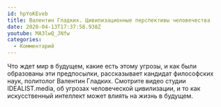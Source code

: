 ```yaml
---
id: hpYoKEveb
title: Валентин Гладких. Цивилизационные перспективы человечества
date: 2020-04-13T17:37:58.938Z
youtube: MA3lwQ_JNfw
categories:
  - Комментарий
---
```

Что ждет мир в будущем, какие есть этому угрозы, и как были образованы эти предпосылки, рассказывает кандидат философских наук, политолог Валентин Гладких. Смотрите видео студии IDEALIST.media, об угрозах человеческой цивилизации, и то как искусственный интеллект может влиять на жизнь в будущем.
